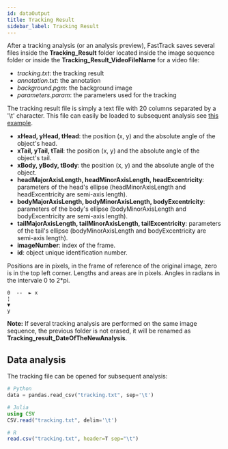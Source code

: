 ```yaml
---
id: dataOutput
title: Tracking Result
sidebar_label: Tracking Result
---
```


After a tracking analysis (or an analysis preview), FastTrack saves several files inside the **Tracking_Result** folder located inside the image sequence folder or inside the **Tracking_Result_VideoFileName** for a video file:
* *tracking.txt*: the tracking result
* *annotation.txt*: the annotation
* *background.pgm*: the background image
* *parameters.param*: the parameters used for the tracking

The tracking result file is simply a text file with 20 columns separated by a '\t' character. This file can easily be loaded to subsequent analysis see [this example](http://www.fasttrack.sh/UserManual/blog/2019/06/21/Data-analysis-python/).
* **xHead, yHead, tHead**: the position (x, y) and the absolute angle of the object's head.
* **xTail, yTail, tTail**: the position (x, y) and the absolute angle of the object's tail.
* **xBody, yBody, tBody**: the position (x, y) and the absolute angle of the object.
* **headMajorAxisLength, headMinorAxisLength, headExcentricity**: parameters of the head's ellipse (headMinorAxisLength and headExcentricity are semi-axis length).
* **bodyMajorAxisLength, bodyMinorAxisLength, bodyExcentricity**: parameters of the body's ellipse (bodyMinorAxisLength and bodyExcentricity are semi-axis length).
* **tailMajorAxisLength, tailMinorAxisLength, tailExcentricity**: parameters of the tail's ellipse (bodyMinorAxisLength and bodyExcentricity are semi-axis length).
* **imageNumber**: index of the frame.
* **id**: object unique identification number.

Positions are in pixels, in the frame of reference of the original image, zero is in the top left corner. Lengths and areas are in pixels. Angles in radians in the intervale 0 to 2*pi.

    0  --  ► x  
    ¦  
    ▼  
    y  

**Note:** If several tracking analysis are performed on the same image sequence, the previous folder is not erased, it will be renamed as **Tracking_result_DateOfTheNewAnalysis**.

## Data analysis

The tracking file can be opened for subsequent analysis:
```python
# Python
data = pandas.read_csv("tracking.txt", sep='\t')
```

```julia
# Julia
using CSV
CSV.read("tracking.txt", delim='\t')
```

```R
# R
read.csv("tracking.txt", header=T sep="\t")
```
